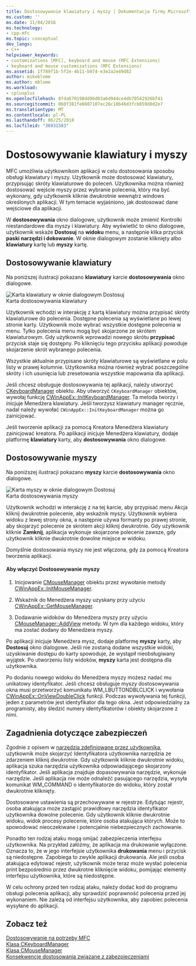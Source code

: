 ```yaml
---
title: Dostosowywanie klawiatury i myszy | Dokumentacja firmy Microsoft
ms.custom: ''
ms.date: 11/04/2016
ms.technology:
- cpp-mfc
ms.topic: conceptual
dev_langs:
- C++
helpviewer_keywords:
- customizations [MFC], keyboard and mouse (MFC Extensions)
- keyboard and mouse customizations (MFC Extensions)
ms.assetid: 1f789f1b-5f2e-4b11-b974-e3e2a2e49d82
author: mikeblome
ms.author: mblome
ms.workload:
- cplusplus
ms.openlocfilehash: 8fda670198dd9bd03a6d944ce4db70542926bf41
ms.sourcegitcommit: 060f381fe0807107ec26c18b46d3fcb859d8d2e7
ms.translationtype: MT
ms.contentlocale: pl-PL
ms.lasthandoff: 06/25/2018
ms.locfileid: "36931583"
---
```

# <a name="keyboard-and-mouse-customization"></a>Dostosowywanie klawiatury i myszy
MFC umożliwia użytkownikom aplikacji w celu dostosowania sposobu obsługi klawiatury i myszy. Użytkownik może dostosować klawiatury, przypisując skróty klawiaturowe do poleceń. Użytkownika można również dostosować wejście myszy przez wybranie polecenia, który ma być wykonany, gdy użytkownik kliknie dwukrotnie wewnątrz windows określonych aplikacji. W tym temacie wyjaśniono, jak dostosować dane wejściowe dla aplikacji.  
  
 W **dostosowywania** okno dialogowe, użytkownik może zmienić Kontrolki niestandardowe dla myszy i klawiatury. Aby wyświetlić to okno dialogowe, użytkownik wskaże **Dostosuj** na **widoku** menu, a następnie klika przycisk **paski narzędzi i dokowanie**. W oknie dialogowym zostanie kliknięty albo **klawiatury** kartę lub **myszy** kartę.  
  
## <a name="keyboard-customization"></a>Dostosowywanie klawiatury  
 Na poniższej ilustracji pokazano **klawiatury** karcie **dostosowywania** okno dialogowe.  
  
 ![Karta klawiatury w oknie dialogowym Dostosuj](../mfc/media/mfcnextkeyboardtab.png "mfcnextkeyboardtab")  
Karta dostosowywania klawiatury  
  
 Użytkownik wchodzi w interakcję z kartą klawiatury można przypisać skróty klawiaturowe do polecenia. Dostępne polecenia są wyświetlane po lewej stronie karty. Użytkownik może wybrać wszystkie dostępne polecenia w menu. Tylko polecenia menu mogą być skojarzone ze skrótem klawiaturowym. Gdy użytkownik wprowadzi nowego skrótu **przypisać** przycisk staje się dostępny. Po kliknięciu tego przycisku aplikacji powoduje skojarzenie skrót wybranego polecenia.  
  
 Wszystkie aktualnie przypisane skróty klawiaturowe są wyświetlane w polu listy w prawej kolumnie. Użytkownika można również wybrać poszczególne skróty i ich usunięcia lub zresetowania wszystkie mapowania dla aplikacji.  
  
 Jeśli chcesz obsługuje dostosowywania tej aplikacji, należy utworzyć [CKeyboardManager](../mfc/reference/ckeyboardmanager-class.md) obiektu. Aby utworzyć `CKeyboardManager` obiektów, wywołaj funkcję [CWinAppEx::InitKeyboardManager](../mfc/reference/cwinappex-class.md#initkeyboardmanager). Ta metoda tworzy i inicjuje Menedżera klawiatury. Jeśli tworzysz klawiatury manager ręcznie, nadal należy wywołać `CWinAppEx::InitKeyboardManager` można go zainicjować.  
  
 Jeśli tworzenie aplikacji za pomocą Kreatora Menedżera klawiatury zainicjować kreatora. Po aplikacji inicjuje Menedżera klawiatury, dodaje platformę **klawiatury** karty, aby **dostosowywania** okno dialogowe.  
  
## <a name="mouse-customization"></a>Dostosowywanie myszy  
 Na poniższej ilustracji pokazano **myszy** karcie **dostosowywania** okno dialogowe.  
  
 ![Karta myszy w oknie dialogowym Dostosuj](../mfc/media/mfcnextmousetab.png "mfcnextmousetab")  
Karta dostosowywania myszy  
  
 Użytkownik wchodzi w interakcję z na tej karcie, aby przypisać menu Akcja kliknij dwukrotnie polecenie, aby wskaźnik myszy. Użytkownik wybiera widoku z lewej strony okna, a następnie używa formanty po prawej stronie, aby skojarzyć polecenie ze skrótem akcji kliknij dwukrotnie. Gdy użytkownik kliknie **Zamknij**, aplikacja wykonuje skojarzone polecenie zawsze, gdy użytkownik kliknie dwukrotnie dowolne miejsce w widoku.  
  
 Domyślnie dostosowania myszy nie jest włączona, gdy za pomocą Kreatora tworzenia aplikacji.  
  
#### <a name="to-enable-mouse-customization"></a>Aby włączyć Dostosowywanie myszy  
  
1.  Inicjowanie [CMouseManager](../mfc/reference/cmousemanager-class.md) obiektu przez wywołanie metody [CWinAppEx::InitMouseManager](../mfc/reference/cwinappex-class.md#initmousemanager).  
  
2.  Wskaźnik do Menedżera myszy uzyskany przy użyciu [CWinAppEx::GetMouseManager](../mfc/reference/cwinappex-class.md#getmousemanager).  
  
3.  Dodawanie widoków do Menedżera myszy przy użyciu [CMouseManager::AddView](../mfc/reference/cmousemanager-class.md#addview) metody. W tym dla każdego widoku, który ma zostać dodany do Menedżera myszy.  
  
 Po aplikacji inicjuje Menedżera mysz, dodaje platformę **myszy** karty, aby **Dostosuj** okno dialogowe. Jeśli nie zostaną dodane wszystkie widoki, uzyskiwanie dostępu do karty spowoduje, że wystąpił nieobsługiwany wyjątek. Po utworzeniu listy widoków, **myszy** karta jest dostępna dla użytkownika.  
  
 Po dodaniu nowego widoku do Menedżera myszy możesz nadać mu unikatowy identyfikator. Jeśli chcesz obsługuje myszy dostosowywania okna musi przetworzyć komunikatu WM_LBUTTONDBLCLICK i wywołania [CWinAppEx::OnViewDoubleClick](../mfc/reference/cwinappex-class.md#onviewdoubleclick) funkcji. Podczas wywoływania tej funkcji, jeden z parametrów jest identyfikator dla tego okna. Jest odpowiedzialny za programisty, aby śledzić numery identyfikatorów i obiekty skojarzone z nimi.  
  
## <a name="security-concerns"></a>Zagadnienia dotyczące zabezpieczeń  
 Zgodnie z opisem w [narzędzia zdefiniowane przez użytkownika](../mfc/user-defined-tools.md), użytkownik może skojarzyć Identyfikatora użytkownika narzędzia ze zdarzeniem kliknij dwukrotnie. Gdy użytkownik kliknie dwukrotnie widoku, aplikacja szuka narzędzia użytkownika odpowiadającego skojarzony identyfikator. Jeśli aplikacja znajduje dopasowywania narzędzie, wykonuje narzędzie. Jeśli aplikacja nie może odnaleźć pasującego narzędzia, wysyła komunikat WM_COMMAND o identyfikatorze do widoku, który został dwukrotnie kliknięty.  
  
 Dostosowane ustawienia są przechowywane w rejestrze. Edytując rejestr, osoba atakująca może zastąpić prawidłowy narzędzia identyfikator użytkownika dowolne polecenie. Gdy użytkownik kliknie dwukrotnie widoku, widok procesy polecenie, które osoba atakująca których. Może to spowodować nieoczekiwane i potencjalnie niebezpiecznych zachowanie.  
  
 Ponadto ten rodzaj ataku mogą omijać zabezpieczenia interfejsu użytkownika. Na przykład załóżmy, że aplikacja ma drukowanie wyłączone. Oznacza to, że w jego interfejsie użytkownika **drukowania** menu i przycisk są niedostępne. Zapobiega to zwykle aplikacji drukowania. Ale jeśli osoba atakująca edytować rejestr, użytkownik może teraz może wysłać polecenia print bezpośrednio przez dwukrotne kliknięcie widoku, pomijając elementy interfejsu użytkownika, które są niedostępne.  
  
 W celu ochrony przed ten rodzaj ataku, należy dodać kod do programu obsługi polecenia aplikacji, aby sprawdzić poprawność polecenia przed jej wykonaniem. Nie zależą od interfejsu użytkownika, aby zapobiec polecenia wysyłane do aplikacji.  
  
## <a name="see-also"></a>Zobacz też  
 [Dostosowywanie na potrzeby MFC](../mfc/customization-for-mfc.md)   
 [Klasa CKeyboardManager](../mfc/reference/ckeyboardmanager-class.md)   
 [Klasa CMouseManager](../mfc/reference/cmousemanager-class.md)   
 [Konsekwencje dostosowania związane z zabezpieczeniami](../mfc/security-implications-of-customization.md)

